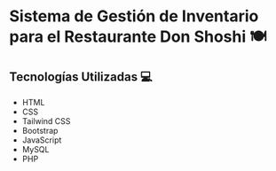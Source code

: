 #  Sistema de Gestión de Inventario para el Restaurante Don Shoshi 🍽️

## Tecnologías Utilizadas 💻
- HTML
- CSS
- Tailwind CSS
- Bootstrap
- JavaScript
- MySQL
- PHP
